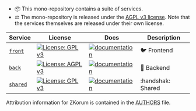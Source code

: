 - :package: This mono-repository contains a suite of services.
- :balance_scale: The mono-repository is released under the [AGPL v3 license](./COPYING). Note that the services themselves are released under their own license.

| Service                       | License                                                                                                 | Docs                                                                            | Description               |
| ----------------------------- | ------------------------------------------------------------------------------------------------------- | ------------------------------------------------------------------------------- | ------------------------- |
| [`front`](./services/front)   | [![License: GPL v3](https://img.shields.io/badge/License-GPL%20v3-blue.svg)](./services/front/COPYING)  | [![documentation](https://img.shields.io/badge/readme-blue)](./services/front)  | :bird: Frontend           |
| [`back`](./services/back)     | [![License: AGPL v3](https://img.shields.io/badge/License-AGPL%20v3-blue.svg)](./services/back/COPYING) | [![documentation](https://img.shields.io/badge/readme-blue)](./services/back)   | :thought_balloon: Backend |
| [`shared`](./services/shared) | [![License: GPL v3](https://img.shields.io/badge/License-GPL%20v3-blue.svg)](./services/front/COPYING)  | [![documentation](https://img.shields.io/badge/readme-blue)](./services/shared) | :handshak: Shared         |

Attribution information for ZKorum is contained in the [AUTHORS](AUTHORS) file.

